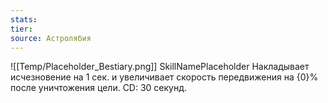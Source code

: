 ```yaml
---
stats: 
tier: 
source: Астролябия
---
```

![[Temp/Placeholder_Bestiary.png]]
SkillNamePlaceholder
Накладывает исчезновение на 1 сек. и увеличивает скорость передвижения на {0}% после уничтожения цели. CD: 30 секунд.

